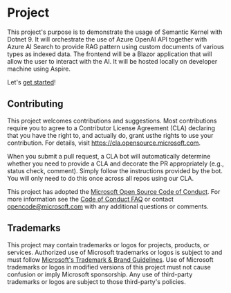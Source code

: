 # Project

This project's purpose is to demonstrate the usage of Semantic Kernel with Dotnet 9. It will orchestrate the use of Azure OpenAI API together with Azure AI Search to provide RAG pattern using custom documents of various types as indexed data. The frontend will be a Blazor  application that will allow the user to interact with the AI. It will be hosted locally on developer machine using Aspire.

Let's [get started](../docs/GettingStarted.md)!

## Contributing

This project welcomes contributions and suggestions.  Most contributions require you to agree to a Contributor License Agreement (CLA) declaring that you have the right to, and actually do, grant usthe rights to use your contribution. For details, visit https://cla.opensource.microsoft.com.

When you submit a pull request, a CLA bot will automatically determine whether you need to provide a CLA and decorate the PR appropriately (e.g., status check, comment). Simply follow the instructions provided by the bot. You will only need to do this once across all repos using our CLA.

This project has adopted the [Microsoft Open Source Code of Conduct](https://opensource.microsoft.com/codeofconduct/).
For more information see the [Code of Conduct FAQ](https://opensource.microsoft.com/codeofconduct/faq/) or contact [opencode@microsoft.com](mailto:opencode@microsoft.com) with any additional questions or comments.

## Trademarks

This project may contain trademarks or logos for projects, products, or services. Authorized use of Microsoft trademarks or logos is subject to and must follow [Microsoft's Trademark & Brand Guidelines](https://www.microsoft.com/en-us/legal/intellectualproperty/trademarks/usage/general).
Use of Microsoft trademarks or logos in modified versions of this project must not cause confusion or imply Microsoft sponsorship.
Any use of third-party trademarks or logos are subject to those third-party's policies.
